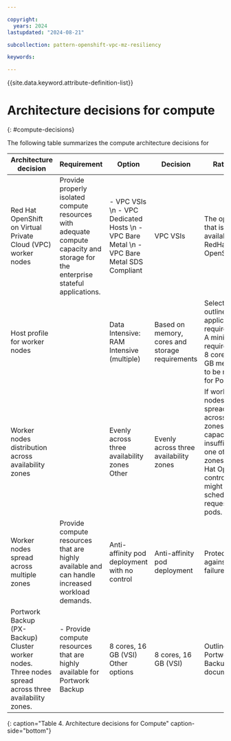 ```yaml
---

copyright:
  years: 2024
lastupdated: "2024-08-21"

subcollection: pattern-openshift-vpc-mz-resiliency

keywords:

---
```


{{site.data.keyword.attribute-definition-list}}

# Architecture decisions for compute
{: #compute-decisions}

The following table summarizes the compute architecture decisions for

| Architecture decision| Requirement | Option | Decision| Rationale|
|---|---|---|---|---|
|Red Hat OpenShift on Virtual Private Cloud (VPC) worker nodes| Provide properly isolated compute resources with adequate compute capacity and storage for the enterprise stateful applications. | - VPC VSIs  \n - VPC Dedicated Hosts  \n -  VPC Bare Metal  \n - VPC Bare Metal SDS Compliant | VPC VSIs | The option that is available for RedHat OpenShift. |
| Host profile for worker nodes|    |Data Intensive: RAM Intensive (multiple) | Based on memory, cores and storage requirements | Select the VSI outlined in the application requirements. A minimum requirement of 8 cores and 8 GB memory is to be reserved for Portworx. |
| Worker nodes distribution across availability zones |  |  Evenly across three availability zones Other| Evenly across three availability zones | If worker nodes are not spread evenly across the zones or capacity is insufficient in one of the zones, the Red Hat OpenShift controller might fail to schedule all requested pods. |
| Worker nodes spread across multiple zones | Provide compute resources that are highly available and can handle increased workload demands. |  Anti-affinity pod deployment with no control | Anti-affinity pod deployment | Protection against zone failure |
| Portwork Backup (PX-Backup) Cluster worker nodes. Three nodes spread across three availability zones. | - Provide compute resources that are highly available for Portwork Backup |  8 cores, 16 GB (VSI) Other options | 8 cores, 16 GB (VSI) | Outlined in the Portworx Backup documentation |
{: caption="Table 4. Architecture decisions for Compute" caption-side="bottom"}
